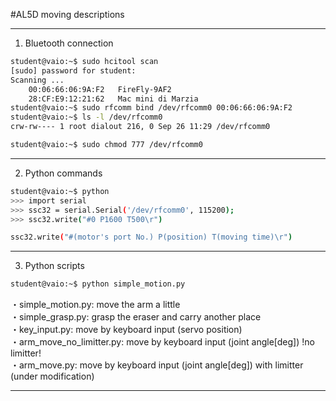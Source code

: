 #AL5D moving descriptions

---------------------------------------------------------------

1. Bluetooth connection

```bash
student@vaio:~$ sudo hcitool scan 
[sudo] password for student: 
Scanning ...
	00:06:66:06:9A:F2	FireFly-9AF2
	28:CF:E9:12:21:62	Mac mini di Marzia 
student@vaio:~$ sudo rfcomm bind /dev/rfcomm0 00:06:66:06:9A:F2
student@vaio:~$ ls -l /dev/rfcomm0
crw-rw---- 1 root dialout 216, 0 Sep 26 11:29 /dev/rfcomm0

student@vaio:~$ sudo chmod 777 /dev/rfcomm0
```

---------------------------------------------------------------

2. Python commands

```bash
student@vaio:~$ python
>>> import serial
>>> ssc32 = serial.Serial('/dev/rfcomm0', 115200);
>>> ssc32.write("#0 P1600 T500\r")  
```
```bash
ssc32.write("#(motor's port No.) P(position) T(moving time)\r")
``` 

---------------------------------------------------------------

3. Python scripts

```bash
student@vaio:~$ python simple_motion.py
```
・simple_motion.py: move the arm a little  
・simple_grasp.py: grasp the eraser and carry another place  
・key_input.py: move by keyboard input (servo position)  
・arm_move_no_limitter.py: move by keyboard input (joint angle[deg]) !no limitter!  
・arm_move.py: move by keyboard input (joint angle[deg]) with limitter (under modification)  

---------------------------------------------------------------
